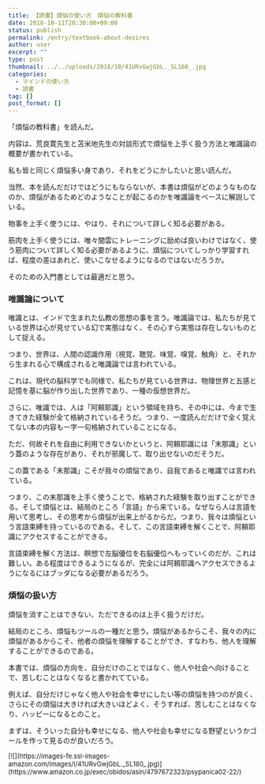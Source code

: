 ```yaml
---
title: 【読書】煩悩の使い方　煩悩の教科書
date: 2018-10-11T20:30:00+09:00
status: publish
permalink: /entry/textbook-about-desires
author: user
excerpt: ""
type: post
thumbnail: ../../uploads/2018/10/41URvGwjGbL._SL160_.jpg
categories:
  - マインドの使い方
  - 読書
tag: []
post_format: []
---
```


「煩悩の教科書」を読んだ。

内容は、荒良寛先生と苫米地先生の対談形式で煩悩を上手く扱う方法と唯識論の概要が書かれている。

私も皆と同じく煩悩多い身であり、それをどうにかしたいと思い読んだ。

当然、本を読んだだけではどうにもならないが、本書は煩悩がどのようなものなのか、煩悩があるためどのようなことが起こるのかを唯識論をベースに解説している。

物事を上手く使うには、やはり、それについて詳しく知る必要がある。

筋肉を上手く使うには、唯々闇雲にトレーニングに励めば良いわけではなく、使う筋肉について詳しく知る必要があるように、煩悩についてしっかり学習すれば、程度の差はあれど、使いこなせるようになるのではないだろうか。

そのための入門書としては最適だと思う。

### 唯識論について

唯識とは、インドで生まれた仏教の思想の事を言う。唯識論では、私たちが見ている世界は心が見せている幻で実態はなく、その心すら実態は存在しないものとして捉える。

つまり、世界は、人間の認識作用（視覚、聴覚、味覚、嗅覚、触角）と、それから生まれる心で構成されると唯識論では言われている。

これは、現代の脳科学でも同様で、私たちが見ている世界は、物理世界と五感と記憶を基に脳が作り出した世界であり、一種の仮想世界だ。

さらに、唯識では、人は「阿頼耶識」という領域を持ち、その中には、今まで生きてきた経験が全て格納されているそうだ。つまり、一度読んだだけで全く覚えてない本の内容も一字一句格納されていることになる。

ただ、何故それを自由に利用できないかというと、阿頼耶識には「末那識」という蓋のような存在があり、それが邪魔して、取り出せないのだそうだ。

この蓋である「末那識」こそが我々の煩悩であり、自我であると唯識では言われている。

つまり、この末那識を上手く使うことで、格納された経験を取り出すことができる。そして煩悩とは、結局のところ「言語」から来ている。なぜなら人は言語を用いて思考し、その思考から煩悩が出来上がるからだ。つまり、我々は煩悩という言語束縛を持っているのである。そして、この言語束縛を解くことで、阿頼耶識にアクセスすることができる。

言語束縛を解く方法は、瞑想で左脳優位を右脳優位へもっていくのだが、これは難しい。ある程度はできるようになるが、完全には阿頼耶識へアクセスできるようになるにはブッダになる必要があるだろう。

### 煩悩の扱い方

煩悩を消すことはできない、ただできるのは上手く扱うだけだ。

結局のところ、煩悩もツールの一種だと思う。煩悩があるからこそ、我々の内に煩悩があるからこそ、他者の煩悩を理解することができ、すなわち、他人を理解することができるのである。

本書では、煩悩の方向を、自分だけのことではなく、他人や社会へ向けることで、苦しむことはなくなると書かれてている。

例えば、自分だけじゃなく他人や社会を幸せにしたい等の煩悩を持つのが良く、さらにその煩悩は大きければ大きいほどよく、そうすれば、苦しむことはなくなり、ハッピーになるとのこと。

まずは、そういった自分も幸せになる、他人や社会も幸せになる野望というかゴールを作って見るのが良いだろう。

<div class="booklink-box" style="text-align:left;padding-bottom:20px;font-size:small;zoom: 1;overflow: hidden;"><div class="booklink-image" style="float:left;margin:0 15px 10px 0;">[![](https://images-fe.ssl-images-amazon.com/images/I/41URvGwjGbL._SL160_.jpg)](https://www.amazon.co.jp/exec/obidos/asin/4797672323/psypanica02-22/)</div><div class="booklink-info" style="line-height:120%;zoom: 1;overflow: hidden;"><div class="booklink-name" style="margin-bottom:10px;line-height:120%">[煩悩の教科書 あなたも菩薩になる](https://www.amazon.co.jp/exec/obidos/asin/4797672323/psypanica02-22/)<div class="booklink-powered-date" style="font-size:8pt;margin-top:5px;font-family:verdana;line-height:120%">posted with [ヨメレバ](https://yomereba.com)</div></div><div class="booklink-detail" style="margin-bottom:5px;">苫米地 英人,荒 了寛 集英社インターナショナル 2013-03-26 </div><div class="booklink-link2" style="margin-top:10px;"><div class="shoplinkamazon" style="display:inline;margin-right:5px">[Amazon](https://www.amazon.co.jp/exec/obidos/asin/4797672323/psypanica02-22/)</div><div class="shoplinkkindle" style="display:inline;margin-right:5px">[Kindle](https://www.amazon.co.jp/gp/search?keywords=%94%CF%94Y%82%CC%8B%B3%89%C8%8F%91%20%82%A0%82%C8%82%BD%82%E0%95%EC%8EF%82%C9%82%C8%82%E9&__mk_ja_JP=%83J%83%5E%83J%83i&url=node%3D2275256051&tag=psypanica02-22)</div><div class="shoplinkrakuten" style="display:inline;margin-right:5px">[楽天ブックス](https://hb.afl.rakuten.co.jp/hgc/16c2f0d7.b600e952.16c2f0d8.0750ca08/yomereba_main_201810101813203848?pc=http%3A%2F%2Fbooks.rakuten.co.jp%2Frb%2F12222272%2F%3Fscid%3Daf_ich_link_urltxt%26m%3Dhttp%3A%2F%2Fm.rakuten.co.jp%2Fev%2Fbook%2F)</div></div></div><div class="booklink-footer" style="clear: left"></div></div>
